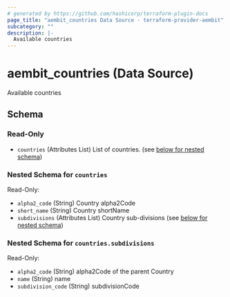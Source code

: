 ```yaml
---
# generated by https://github.com/hashicorp/terraform-plugin-docs
page_title: "aembit_countries Data Source - terraform-provider-aembit"
subcategory: ""
description: |-
  Available countries
---
```


# aembit_countries (Data Source)

Available countries



<!-- schema generated by tfplugindocs -->
## Schema

### Read-Only

- `countries` (Attributes List) List of countries. (see [below for nested schema](#nestedatt--countries))

<a id="nestedatt--countries"></a>
### Nested Schema for `countries`

Read-Only:

- `alpha2_code` (String) Country alpha2Code
- `short_name` (String) Country shortName
- `subdivisions` (Attributes List) Country sub-divisions (see [below for nested schema](#nestedatt--countries--subdivisions))

<a id="nestedatt--countries--subdivisions"></a>
### Nested Schema for `countries.subdivisions`

Read-Only:

- `alpha2_code` (String) alpha2Code of the parent Country
- `name` (String) name
- `subdivision_code` (String) subdivisionCode
